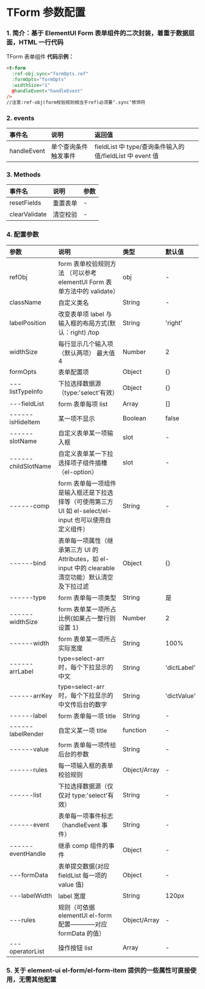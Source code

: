 # TForm 参数配置

### 1. 简介：基于 ElementUI Form 表单组件的二次封装，着重于数据层面，HTML 一行代码

TForm 表单组件
**代码示例：**

```html
<t-form
  :ref-obj.sync="formOpts.ref"
  :formOpts="formOpts"
  :widthSize="1"
  @handleEvent="handleEvent"
/>
//注意:ref-obj(form校验规则相当于ref)必须要‘.sync’修饰符
```

### 2. events

| 事件名      | 说明                 | 返回值                                                   |
| :---------- | :------------------- | :------------------------------------------------------- |
| handleEvent | 单个查询条件触发事件 | fieldList 中 type/查询条件输入的值/fieldList 中 event 值 |

### 3. Methods

| 事件名        | 说明     | 参数 |
| :------------ | :------- | :--- |
| resetFields   | 重置表单 | -    |
| clearValidate | 清空校验 | -    |

### 4. 配置参数

| 参数                | 说明                                                                                                    | 类型         | 默认值      |
| :------------------ | :------------------------------------------------------------------------------------------------------ | :----------- | :---------- |
| refObj              | form 表单校验规则方法 （可以参考 elementUI Form 表单方法中的 validate）                                 | obj          | -           |
| className           | 自定义类名                                                                                              | String       | -           |
| labelPosition       | 改变表单项 label 与输入框的布局方式(默认：right) /top                                                   | String       | 'right'     |
| widthSize           | 每行显示几个输入项（默认两项） 最大值 4                                                                 | Number       | 2           |
| formOpts            | 表单配置项                                                                                              | Object       | {}          |
| ---listTypeInfo     | 下拉选择数据源（type:'select'有效）                                                                     | Object       | {}          |
| ---fieldList        | form 表单每项 list                                                                                      | Array        | []          |
| ------isHideItem    | 某一项不显示                                                                                            | Boolean      | false       |
| ------slotName      | 自定义表单某一项输入框                                                                                  | slot         | -           |
| ------childSlotName | 自定义表单某一下拉选择项子组件插槽（el-option）                                                         | slot         | -           |
| ------comp          | form 表单每一项组件是输入框还是下拉选择等（可使用第三方 UI 如 el-select/el-input 也可以使用自定义组件） | String       | -           |
| ------bind          | 表单每一项属性（继承第三方 UI 的 Attributes，如 el-input 中的 clearable 清空功能）默认清空及下拉过滤    | Object       | {}          |
| ------type          | form 表单每一项类型                                                                                     | String       | 是          |
| ------widthSize     | form 表单某一项所占比例(如果占一整行则设置 1)                                                           | Number       | 2           |
| ------width         | form 表单某一项所占实际宽度                                                                             | String       | 100%        |
| ------arrLabel      | type=select-arr 时，每个下拉显示的中文                                                                  | String       | 'dictLabel' |
| ------arrKey        | type=select-arr 时，每个下拉显示的中文传后台的数字                                                      | String       | 'dictValue' |
| ------label         | form 表单每一项 title                                                                                   | String       | -           |
| ------labelRender   | 自定义某一项 title                                                                                      | function     | -           |
| ------value         | form 表单每一项传给后台的参数                                                                           | String       | -           |
| ------rules         | 每一项输入框的表单校验规则                                                                              | Object/Array | -           |
| ------list          | 下拉选择数据源（仅仅对 type:'select'有效）                                                              | String       | -           |
| ------event         | 表单每一项事件标志（handleEvent 事件）                                                                  | String       | -           |
| ------eventHandle   | 继承 comp 组件的事件                                                                                    | Object       | -           |
| ---formData         | 表单提交数据(对应 fieldList 每一项的 value 值)                                                          | Object       | -           |
| ---labelWidth       | label 宽度                                                                                              | String       | 120px       |
| ---rules            | 规则（可依据 elementUI el-form 配置————对应 formData 的值）                                             | Object/Array | -           |
| ---operatorList     | 操作按钮 list                                                                                           | Array        | -           |

### 5. 关于 element-ui el-form/el-form-item 提供的一些属性可直接使用，无需其他配置
